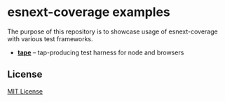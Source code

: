 # esnext-coverage examples

The purpose of this repository is to showcase usage of esnext-coverage with various test frameworks.

 - [**tape**](tape) – tap-producing test harness for node and browsers

## License

[MIT License](http://opensource.org/licenses/MIT)

